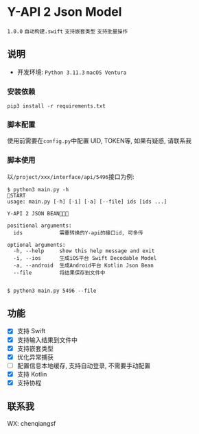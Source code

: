 # Y-API 2 Json Model
`1.0.0` `自动构建.swift` `支持嵌套类型` `支持批量操作`

## 说明
- 开发环境: `Python 3.11.3` `macOS Ventura`
### 安装依赖
```shell
pip3 install -r requirements.txt
```

### 脚本配置
使用前需要在`config.py`中配置 UID, TOKEN等, 如果有疑惑, 请联系我

### 脚本使用

以`/project/xxx/interface/api/5496`接口为例:
```shell
$ python3 main.py -h           
🚀START
usage: main.py [-h] [-i] [-a] [--file] ids [ids ...]

Y-API 2 JSON BEAN🚀🚀🚀

positional arguments:
  ids            需要转换的Y-api的接口id, 可多传

optional arguments:
  -h, --help     show this help message and exit
  -i, --ios      生成iOS平台 Swift Decodable Model
  -a, --android  生成Android平台 Kotlin Json Bean
  --file         将结果保存到文件中


$ python3 main.py 5496 --file
```

## 功能
- [x] 支持 Swift
- [x] 支持输入结果到文件中
- [x] 支持嵌套类型
- [x] 优化异常捕获
- [ ] 配置信息本地缓存, 支持自动登录, 不需要手动配置
- [x] 支持 Kotlin
- [x] 支持协程

## 联系我
WX: chenqiangsf